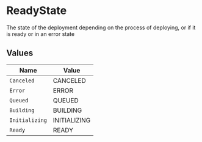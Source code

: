 # ReadyState

The state of the deployment depending on the process of deploying, or if it is ready or in an error state


## Values

| Name           | Value          |
| -------------- | -------------- |
| `Canceled`     | CANCELED       |
| `Error`        | ERROR          |
| `Queued`       | QUEUED         |
| `Building`     | BUILDING       |
| `Initializing` | INITIALIZING   |
| `Ready`        | READY          |
